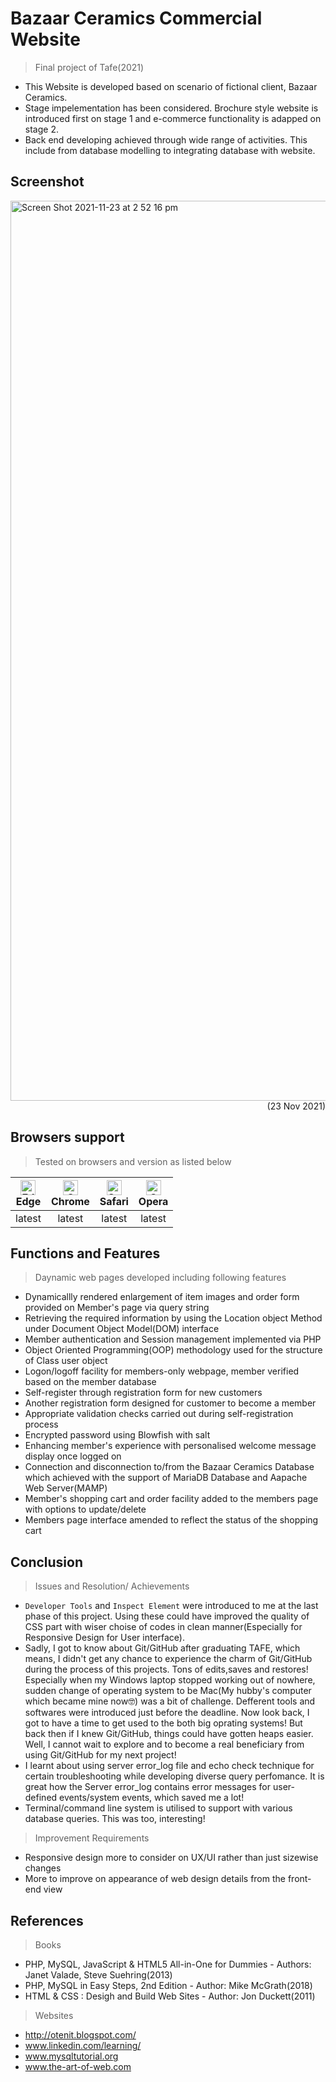 # Bazaar Ceramics Commercial Website
> Final project of Tafe(2021)
* This Website is developed based on scenario of fictional client, Bazaar Ceramics. 
* Stage impelementation has been considered. Brochure style website is introduced first on stage 1 and e-commerce functionality is adapped on stage 2.
* Back end developing achieved through wide range of activities. This include from database modelling to integrating database with website.
## Screenshot
<img width="1440" alt="Screen Shot 2021-11-23 at 2 52 16 pm" src="https://user-images.githubusercontent.com/94337681/142969027-f90ade0a-fdd4-408c-97dd-dc8191b2e17b.png">
<div align = right>
(23 Nov 2021)
</div>

## Browsers support
> Tested on browsers and version as listed below

| [<img src="https://raw.githubusercontent.com/alrra/browser-logos/master/src/edge/edge_48x48.png" alt="Edge" width="24px" height="24px" />](http://godban.github.io/browsers-support-badges/)<br/>Edge | [<img src="https://raw.githubusercontent.com/alrra/browser-logos/master/src/chrome/chrome_48x48.png" alt="Chrome" width="24px" height="24px" />](http://godban.github.io/browsers-support-badges/)<br/>Chrome | [<img src="https://raw.githubusercontent.com/alrra/browser-logos/master/src/safari/safari_48x48.png" alt="Safari" width="24px" height="24px" />](http://godban.github.io/browsers-support-badges/)<br/>Safari |  [<img src="https://raw.githubusercontent.com/alrra/browser-logos/master/src/opera/opera_48x48.png" alt="Opera" width="24px" height="24px" />](http://godban.github.io/browsers-support-badges/)<br/>Opera |
| :--: | :--: | :--: | :--: | 
| latest| latest| latest| latest|

## Functions and Features
> Daynamic web pages developed including following features
* Dynamicallly rendered enlargement of item images and order form provided on Member's page via query string
* Retrieving the required information by using the Location object Method under Document Object Model(DOM) interface
* Member authentication and Session management implemented via PHP
* Object Oriented Programming(OOP) methodology used for the structure of Class user object
* Logon/logoff facility for members-only webpage, member verified based on the member database
* Self-register through registration form for new customers
* Another registration form designed for customer to become a member
* Appropriate validation checks carried out during self-registration process
* Encrypted password using Blowfish with salt
* Enhancing member's experience with personalised welcome message display once logged on
* Connection and disconnection to/from the Bazaar Ceramics Database which achieved with the support of MariaDB Database and Aapache Web Server(MAMP)
* Member's shopping cart and order facility added to the members page with options to update/delete
* Members page interface amended to reflect the status of the shopping cart
## Conclusion
> Issues and Resolution/ Achievements 
* `Developer Tools` and `Inspect Element` were introduced to me at the last phase of this project. Using these could have improved the quality of CSS part with wiser choise of codes in clean manner(Especially for Responsive Design for User interface).
* Sadly, I got to know about Git/GitHub after graduating TAFE, which means, I didn't get any chance to experience the charm of Git/GitHub during the process of this projects. Tons of edits,saves and restores! Especially when my Windows laptop stopped working out of nowhere, sudden change of operating system to be Mac(My hubby's computer which became mine now🤓) was a bit of challenge. Defferent tools and softwares were introduced just before the deadline. Now look back, I got to have a time to get used to the both big oprating systems! But back then if I knew Git/GitHub, things could have gotten heaps easier. Well, I cannot wait to explore and to become a real beneficiary from using Git/GitHub for my next project!
* I learnt about using server error_log file and echo check technique for certain troubleshooting while developing diverse query perfomance. It is great how the Server error_log contains error messages for user-defined events/system events, which saved me a lot!
* Terminal/command line system is utilised to support with various database queries. This was too, interesting!
> Improvement Requirements
* Responsive design more to consider on UX/UI rather than just sizewise changes
* More to improve on appearance of web design details from the front-end view
## References
> Books
* PHP, MySQL, JavaScript & HTML5 All-in-One for Dummies - Authors: Janet Valade, Steve Suehring(2013)
* PHP, MySQL in Easy Steps, 2nd Edition - Author: Mike McGrath(2018)
* HTML & CSS : Desigh and Build Web Sites - Author: Jon Duckett(2011)
> Websites
* http://otenit.blogspot.com/
* www.linkedin.com/learning/
* www.mysqltutorial.org
* www.the-art-of-web.com
